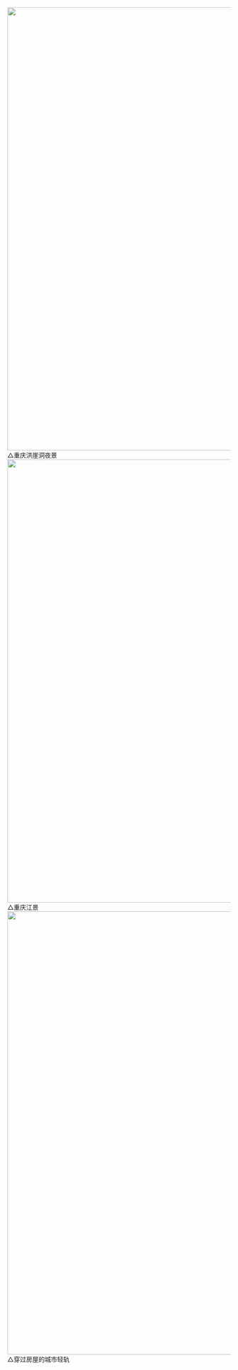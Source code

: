 <img src="https://i.loli.net/2019/08/31/tC9E2bwcWSXVA1g.jpg" width="1000"> 
△重庆洪崖洞夜景
<img src="https://i.loli.net/2019/08/31/okCeyzVwdsBQOtc.jpg" width="1000"> 
△重庆江景
<img src="https://i.loli.net/2019/08/31/Bgy1LrcUbZFjoWG.jpg" width="1000"> 
△穿过房屋的城市轻轨

